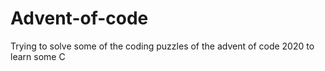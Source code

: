 # Advent-of-code

Trying to solve some of the coding puzzles of the advent of code 2020 to learn some C
